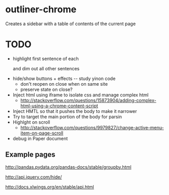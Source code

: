 # outliner-chrome

Creates a sidebar with a table of contents of the current page

# TODO

- highlight first sentence of each <p> and dim out all other sentences
- hide/show buttons + effects -- study yinon code
    + don't reopen on close when on same site
    + preserve state on close?
- Inject html using iframe to isolate css and manage complex html 
    + http://stackoverflow.com/questions/15873904/adding-complex-html-using-a-chrome-content-script
- Inject HMTL so that it pushes the body to make it narrower
- Try to target the main portion of the body for parsin
- Highlght on scroll
    + http://stackoverflow.com/questions/9979827/change-active-menu-item-on-page-scroll
- debug in Paper document

## Example pages

http://pandas.pydata.org/pandas-docs/stable/groupby.html

http://api.jquery.com/hide/

http://docs.xlwings.org/en/stable/api.html

